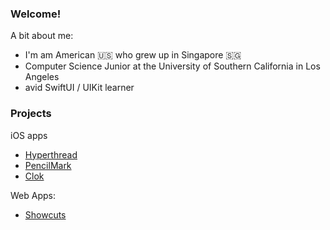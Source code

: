 ### Welcome!

A bit about me:

-   I'm am American 🇺🇸 who grew up in Singapore 🇸🇬
-   Computer Science Junior at the University of Southern California in Los Angeles
-   avid SwiftUI / UIKit learner



### Projects

iOS apps 
-   [Hyperthread](https://hyperthread.org/)
-   [PencilMark](https://pencil.md)
-   [Clok](https://github.com/eliyap/Clok)



Web Apps:

-    [Showcuts](https://github.com/eliyap/showcuts) 
